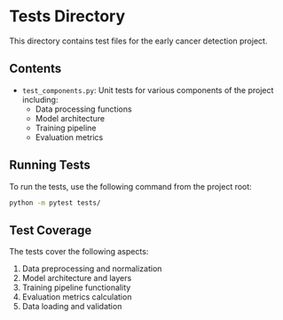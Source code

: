 # Tests Directory

This directory contains test files for the early cancer detection project.

## Contents

- `test_components.py`: Unit tests for various components of the project including:
  - Data processing functions
  - Model architecture
  - Training pipeline
  - Evaluation metrics

## Running Tests

To run the tests, use the following command from the project root:

```bash
python -m pytest tests/
```

## Test Coverage

The tests cover the following aspects:
1. Data preprocessing and normalization
2. Model architecture and layers
3. Training pipeline functionality
4. Evaluation metrics calculation
5. Data loading and validation 